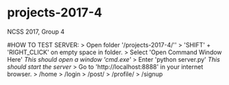 # projects-2017-4
NCSS 2017, Group 4

#HOW TO TEST SERVER:
	> Open folder  '/projects-2017-4/''
	> 'SHIFT' + 'RIGHT_CLICK' on empty space in folder.
	> Select 'Open Command Window Here'
	*This should open a window 'cmd.exe'*
	> Enter 'python server.py'
	*This should start the server*
	> Go to 'http://localhost:8888' in your internet browser.
			> /home
			> /login
			> /post/<id>
			> /profile/<id>
			> /signup
